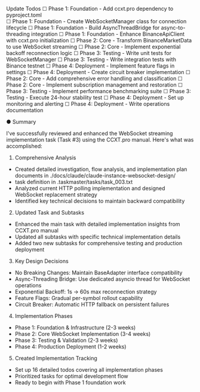 Update Todos
     ☐ Phase 1: Foundation - Add ccxt.pro dependency to pyproject.toml                 
     ☐ Phase 1: Foundation - Create WebSocketManager class for connection lifecycle
     ☐ Phase 1: Foundation - Build AsyncThreadBridge for async-to-threading integration
     ☐ Phase 1: Foundation - Enhance BinanceApiClient with ccxt.pro initialization
     ☐ Phase 2: Core - Transform BinanceMarketData to use WebSocket streaming
     ☐ Phase 2: Core - Implement exponential backoff reconnection logic
     ☐ Phase 3: Testing - Write unit tests for WebSocketManager
     ☐ Phase 3: Testing - Write integration tests with Binance testnet
     ☐ Phase 4: Deployment - Implement feature flags in settings
     ☐ Phase 4: Deployment - Create circuit breaker implementation
     ☐ Phase 2: Core - Add comprehensive error handling and classification
     ☐ Phase 2: Core - Implement subscription management and restoration
     ☐ Phase 3: Testing - Implement performance benchmarking suite
     ☐ Phase 3: Testing - Execute 24-hour stability test
     ☐ Phase 4: Deployment - Set up monitoring and alerting
     ☐ Phase 4: Deployment - Write operations documentation

● Summary

  I've successfully reviewed and enhanced the WebSocket streaming implementation task (Task #3) using the CCXT.pro manual. Here's what was accomplished:

  1. Comprehensive Analysis

  - Created detailed investigation, flow analysis, and implementation plan documents in ./docs/claude/claude-instance-websocket-design/
  - task definition in .taskmaster/tasks/task_003.txt
  - Analyzed current HTTP polling implementation and designed WebSocket replacement strategy
  - Identified key technical decisions to maintain backward compatibility

  2. Updated Task and Subtasks

  - Enhanced the main task with detailed implementation insights from CCXT.pro manual
  - Updated all subtasks with specific technical implementation details
  - Added two new subtasks for comprehensive testing and production deployment

  3. Key Design Decisions

  - No Breaking Changes: Maintain BaseAdapter interface compatibility
  - Async-Threading Bridge: Use dedicated asyncio thread for WebSocket operations
  - Exponential Backoff: 1s → 60s max reconnection strategy
  - Feature Flags: Gradual per-symbol rollout capability
  - Circuit Breaker: Automatic HTTP fallback on persistent failures

  4. Implementation Phases

  - Phase 1: Foundation & Infrastructure (2-3 weeks)
  - Phase 2: Core WebSocket Implementation (3-4 weeks)
  - Phase 3: Testing & Validation (2-3 weeks)
  - Phase 4: Production Deployment (1-2 weeks)

  5. Created Implementation Tracking

  - Set up 16 detailed todos covering all implementation phases
  - Prioritized tasks for optimal development flow
  - Ready to begin with Phase 1 foundation work
